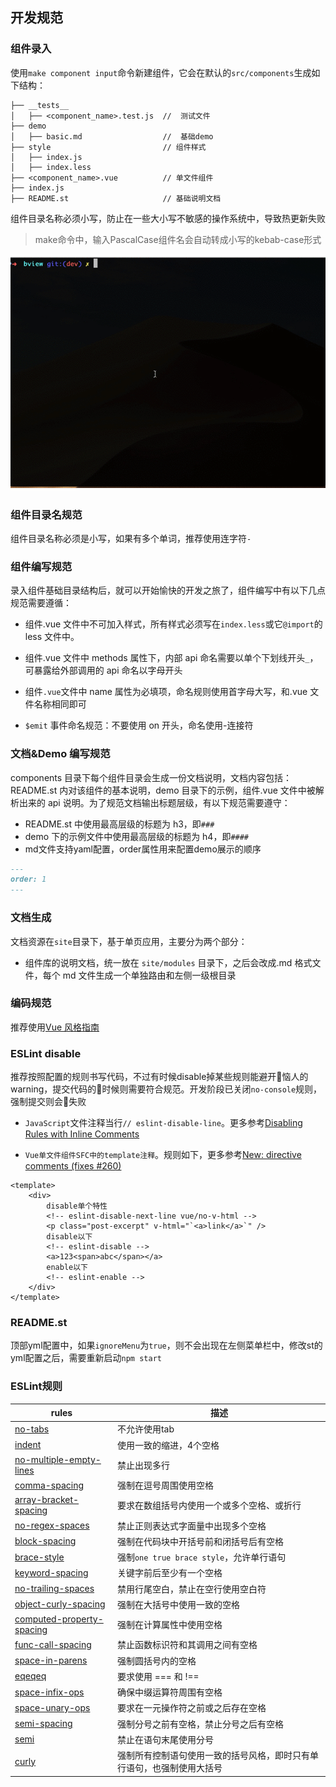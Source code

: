 ## 开发规范

### 组件录入

使用`make component input`命令新建组件，它会在默认的`src/components`生成如下结构：

```dir
├── __tests__
│   ├── <component_name>.test.js  //  测试文件
├── demo
│   ├── basic.md                  //  基础demo
├── style                         // 组件样式
│   ├── index.js
│   ├── index.less
├── <component_name>.vue          // 单文件组件
├── index.js
├── README.st                     // 基础说明文档

```
组件目录名称必须小写，防止在一些大小写不敏感的操作系统中，导致热更新失败
> make命令中，输入PascalCase组件名会自动转成小写的kebab-case形式

![make component xxx](./images/make_component.gif)


### 组件目录名规范

组件目录名称必须是小写，如果有多个单词，推荐使用连字符`-`

### 组件编写规范

录入组件基础目录结构后，就可以开始愉快的开发之旅了，组件编写中有以下几点规范需要遵循：

-   组件.vue 文件中不可加入样式，所有样式必须写在`index.less`或它`@import`的 less 文件中。

-   组件.vue 文件中 methods 属性下，内部 api 命名需要以单个下划线开头`_`，可暴露给外部调用的 api 命名以字母开头

-   组件`.vue`文件中 name 属性为必填项，命名规则使用首字母大写，和.vue 文件名称相同即可

-   `$emit` 事件命名规范：不要使用 on 开头，命名使用-连接符


### 文档&Demo 编写规范

components 目录下每个组件目录会生成一份文档说明，文档内容包括：README.st 内对该组件的基本说明，demo 目录下的示例，组件.vue 文件中被解析出来的 api 说明。为了规范文档输出标题层级，有以下规范需要遵守：

-   README.st 中使用最高层级的标题为 h3，即`###`
-   demo 下的示例文件中使用最高层级的标题为 h4，即`####`
-   md文件支持yaml配置，order属性用来配置demo展示的顺序
```md
---
order: 1
---
```

### 文档生成

文档资源在`site`目录下，基于单页应用，主要分为两个部分：

-   组件库的说明文档，统一放在 `site/modules` 目录下，之后会改成.md 格式文件，每个 md 文件生成一个单独路由和左侧一级根目录


### 编码规范

推荐使用[Vue 风格指南](https://cn.vuejs.org/v2/style-guide/index.html)

### ESLint disable

推荐按照配置的规则书写代码，不过有时候disable掉某些规则能避开恼人的warning，提交代码的时候则需要符合规范。开发阶段已关闭`no-console`规则，强制提交则会失败

- `JavaScript`文件注释当行`// eslint-disable-line`。更多参考[Disabling Rules with Inline Comments](http://eslint.cn/docs/user-guide/configuring#disabling-rules-with-inline-comments)

- `Vue单文件组件SFC中的template注释`。规则如下，更多参考[New: directive comments (fixes #260) ](https://github.com/vuejs/eslint-plugin-vue/pull/320)
```vue
<template>
    <div>
        disable单个特性
        <!-- eslint-disable-next-line vue/no-v-html -->
        <p class="post-excerpt" v-html="`<a>link</a>`" />
        disable以下
        <!-- eslint-disable -->
        <a>123<span>abc</span></a>
        enable以下
        <!-- eslint-enable -->
    </div>
</template>
```

### README.st

顶部yml配置中，如果`ignoreMenu`为`true`，则不会出现在左侧菜单栏中，修改st的yml配置之后，需要重新启动`npm start`


### ESLint规则


|  rules | 描述  |
|------|--------|
| [no-tabs](http://eslint.cn/docs/rules/no-tabs) | 不允许使用tab |
| [indent](http://eslint.cn/docs/rules/indent) | 使用一致的缩进，4个空格 |
| [no-multiple-empty-lines](http://eslint.cn/docs/rules/no-multiple-empty-lines) | 禁止出现多行 |
| [comma-spacing](http://eslint.cn/docs/rules/comma-spacing) | 强制在逗号周围使用空格 |
| [array-bracket-spacing](http://eslint.cn/docs/rules/array-bracket-spacing) | 要求在数组括号内使用一个或多个空格、或折行 |
| [no-regex-spaces](http://eslint.cn/docs/rules/no-regex-spaces) | 禁止正则表达式字面量中出现多个空格 |
| [block-spacing](http://eslint.cn/docs/rules/block-spacing) | 强制在代码块中开括号前和闭括号后有空格 |
| [brace-style](http://eslint.cn/docs/rules/brace-style) | 强制`one true brace style`，允许单行语句 |
| [keyword-spacing](http://eslint.cn/docs/rules/keyword-spacing) | 关键字前后至少有一个空格 |
| [no-trailing-spaces](http://eslint.cn/docs/rules/no-trailing-spaces) | 禁用行尾空白，禁止在空行使用空白符 |
| [object-curly-spacing](http://eslint.cn/docs/rules/object-curly-spacing) | 强制在大括号中使用一致的空格 |
| [computed-property-spacing](http://eslint.cn/docs/rules/computed-property-spacing) | 强制在计算属性中使用空格 |
| [func-call-spacing](http://eslint.cn/docs/rules/func-call-spacing) | 禁止函数标识符和其调用之间有空格 |
| [space-in-parens](http://eslint.cn/docs/rules/space-in-parens) | 强制圆括号内的空格 |
| [eqeqeq](http://eslint.cn/docs/rules/eqeqeq) | 要求使用 === 和 !== |
| [space-infix-ops](http://eslint.cn/docs/rules/space-infix-ops) | 确保中缀运算符周围有空格 |
| [space-unary-ops](http://eslint.cn/docs/rules/space-unary-ops) | 要求在一元操作符之前或之后存在空格 |
| [semi-spacing](http://eslint.cn/docs/rules/semi-spacing) | 强制分号之前有空格，禁止分号之后有空格 |
| [semi](http://eslint.cn/docs/rules/semi) | 禁止在语句末尾使用分号 |
| [curly](http://eslint.cn/docs/rules/curly) | 强制所有控制语句使用一致的括号风格，即时只有单行语句，也强制使用大括号 |